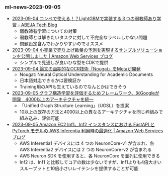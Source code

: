 ### ml-news-2023-09-05

- [2023-09-04 コンペで使える！？LightGBMで実装する３つの弱教師あり学習 - ABEJA Tech Blog](https://tech-blog.abeja.asia/entry/lightgbm-weakly-supervised-learning-202309)
  - 弱教師有学習についての対策
  - 弱教師とは解きたいタスクに対して不完全なラベルしかない問題
  - 問題設定含んでわかりやすいのでオススメ
- [2023-09-04 小売業で売り上げ数量の予測を実現するサンプルソリューションを公開しました | Amazon Web Services ブログ](https://aws.amazon.com/jp/blogs/news/retail-large-data-ml-e2e/)
  - シンプルで見通しが良いひな型をCDKで提供
- [2023-09-04 論文の画期的なOCR技術『Nougat』をMetaが開発](https://twitter.com/ai_database/status/1698545683467579737)
  - Nougat: Neural Optical Understanding for Academic Documents
  - 日本語対応できるかは要検証か
  - Training用のAPIも生えているのでなんとかはできそう
- [2023-09-05 グラフ構造学習を評価するためフレームワーク、米Googleが開発　4000以上のアーキテクチャを統一](https://www.itmedia.co.jp/news/articles/2309/05/news038.html)
  - 「Unified Graph Structure Learning」（UGSL）を提案
  - 10以上の既存の方法と4000以上の異なるアーキテクチャを同じ枠組みで組み込み、評価可能
- [2023-09-05 Amazon EC2 Inf1、Inf2 インスタンスにおける FastAPI と PyTorch モデルの AWS Inferentia 利用時の最適化 | Amazon Web Services ブログ](https://aws.amazon.com/jp/blogs/news/optimize-aws-inferentia-utilization-with-fastapi-and-pytorch-models-on-amazon-ec2-inf1-inf2-instances/)
  - AWS Inferentia1 デバイスには 4 つの NeuronCore-v1 が含まれ、各 AWS Inferentia2 デバイスには 2 つの NeuronCore-v2 が含まれる
  - AWS Neuron SDK を使用すると、各 NeuronCore を並列に使用できる
  - Inf2 は、Inf1 と比較してコアの数は少ないですが、Inf1よりも4倍大きいスループットと10倍小さいレイテンシを提供することが可能